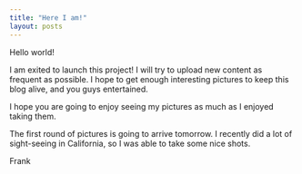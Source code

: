 ```yaml
---
title: "Here I am!"
layout: posts
---
```


Hello world!

I am exited to launch this project! I will try to upload new content as frequent as possible. I hope to get enough interesting pictures to keep this blog alive, and you guys entertained.

<!-- more -->

I hope you are going to enjoy seeing my pictures as much as I enjoyed taking them.

The first round of pictures is going to arrive tomorrow. I recently did a lot of sight-seeing in California, so I was able to take some nice shots.

Frank
